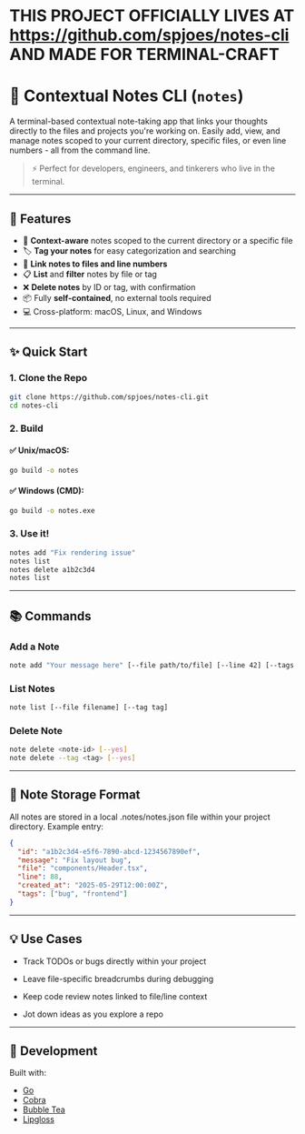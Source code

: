 # THIS PROJECT OFFICIALLY LIVES AT https://github.com/spjoes/notes-cli AND MADE FOR TERMINAL-CRAFT

# 📝 Contextual Notes CLI (`notes`)

A terminal-based contextual note-taking app that links your thoughts directly to the files and projects you're working on. Easily add, view, and manage notes scoped to your current directory, specific files, or even line numbers - all from the command line.

> ⚡ Perfect for developers, engineers, and tinkerers who live in the terminal.

---

## 🚀 Features

- 🧠 **Context-aware** notes scoped to the current directory or a specific file
- 🏷️ **Tag your notes** for easy categorization and searching
- 📄 **Link notes to files and line numbers**
- 📋 **List** and **filter** notes by file or tag
- ❌ **Delete notes** by ID or tag, with confirmation
- 📦 Fully **self-contained**, no external tools required
- 💻 Cross-platform: macOS, Linux, and Windows

---

## ✨ Quick Start

### 1. Clone the Repo

```bash
git clone https://github.com/spjoes/notes-cli.git
cd notes-cli
```

### 2. Build

#### ✅ Unix/macOS:
```bash
go build -o notes
```
#### ✅ Windows (CMD):
```bash
go build -o notes.exe
```

### 3. Use it!
```bash
notes add "Fix rendering issue"
notes list
notes delete a1b2c3d4
notes list
```

---

## 📚 Commands
### Add a Note
```bash
note add "Your message here" [--file path/to/file] [--line 42] [--tags tag1,tag2]
```

### List Notes
```bash
note list [--file filename] [--tag tag]
```

### Delete Note
```bash
note delete <note-id> [--yes]
note delete --tag <tag> [--yes]
```

---

## 📂 Note Storage Format
All notes are stored in a local .notes/notes.json file within your project directory.
Example entry:

```json
{
  "id": "a1b2c3d4-e5f6-7890-abcd-1234567890ef",
  "message": "Fix layout bug",
  "file": "components/Header.tsx",
  "line": 88,
  "created_at": "2025-05-29T12:00:00Z",
  "tags": ["bug", "frontend"]
}
```

---

## 💡 Use Cases
- Track TODOs or bugs directly within your project

- Leave file-specific breadcrumbs during debugging

- Keep code review notes linked to file/line context

- Jot down ideas as you explore a repo

---

## 🔧 Development
Built with:
- [Go](https://golang.org/)
- [Cobra](https://github.com/spf13/cobra)
- [Bubble Tea](https://github.com/charmbracelet/bubbletea)
- [Lipgloss](https://github.com/charmbracelet/lipgloss)